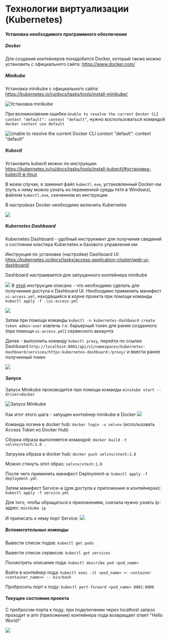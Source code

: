 # Технологии виртуализации (Kubernetes)

#### Установка необходимого программного обеспечения

##### Docker

Для создания контейнеров понадобится Docker, который также можно установить с официального сайта: https://www.docker.com/

##### Minikube

Установка minikube с официального сайта: https://kubernetes.io/ru/docs/tasks/tools/install-minikube/

![Установка minikube](/res/1.png)

При возникновении ошибки `Unable to resolve the current Docker CLI context "default": context "default"`, нужно воспользоваться командой `docker context use default`

![Unable to resolve the current Docker CLI context "default": context "default"](/res/2.png)

##### Kubectl

Установить kubectl можно по инструкции: https://kubernetes.io/ru/docs/tasks/tools/install-kubectl/#установка-kubectl-в-linux

В моем случае, я заменил файл `kubectl.exe`, установленный Docker-ом (путь к нему можно узнать из переменной среды `PATH` в Windows), файлом `kubectl.exe`, скаченном из инструкции

В настройках Docker необходимо включить Kubernetes

![](/res/5.png)


##### Kubernetes Dashboard

Kubernetes Dashboard - удобный инструкмент для получения сведений о состоянии кластера Kubernetes и базового управления им

Инструкция по установке (настройке) Dashboard UI: https://kubernetes.io/docs/tasks/access-application-cluster/web-ui-dashboard/

Dashboard настраивается для запущенного контейнера minikube

![](/res/6.png)
В [этой](https://github.com/kubernetes/dashboard/blob/master/docs/user/access-control/creating-sample-user.md) инструкции описано - что необходимо сделать для получениия доступа к Dashboard UI. Необходимо применить манифест `ui-access.yml`, находящийся в корне проекта при помощи команды `kubectl apply -f .\ui-access.yml`

![](/res/7.png)

Затем при помощи команды `kubectl -n kubernetes-dashboard create token admin-user` извлечь т.н. барьерный токен для ранее созданного (при помощи `ui-access.yml`) сервисного аккаунта

Далее - выполнить команду `kubectl proxy`, перейти по ссылке Dashboard `http://localhost:8001/api/v1/namespaces/kubernetes-dashboard/services/https:kubernetes-dashboard:/proxy/` и ввести ранее полученный токен

![](/res/8.png)

#### Запуск

Запуск Minikube производится при помощи команды `minikube start --driver=docker`

![Запуск Minikube](/res/3.png)

Как итог этого шага - запущен контейнер minikube в Docker
![](/res/4.png)

Команда логина в docker hub: `docker login -u selvnv` (использовать Access Token из Docker Hub)

Сборка образа выполняется командой: `docker build -t selvnv/vtech:1.0 .`

Загрузка образа в docker hub: `docker push selvnv/vtech:1.0`

Можно стянуть этот образ: `selvnv/vtech:1.0`

После чего применить манифест Deployment-а: `kubectl apply -f deployment.yml`

Затем манифест Service-а (для доступа к приложению в контейнерах): `kubectl apply -f service.yml`

Для того, чтобы обращаться к приложениям, сначала нужно узнать ip-адрес: `minikube ip`

И приписать к нему порт Service:
![](/res/10.png)

##### Вспомогательные команды

Вывести список подов: `kubectl get pods`

Вывести список сервисов: `kubectl get services`

Посмотреть описание пода: `kubectl describe pod <pod_name>`

Войти в контейнер пода: `kubectl exec -it <pod_name> <--container <container_name>> -- bin/bash`

Пробросить порт к поду: `kubectl port-forward <pod_name> 8081:8000`

#### Текущее состояние проекта
С пробросом порта к поду, при подключении через localhost запрос проходит и апп (приложение) контейнера пода возвращает ответ "Hello World!"

![](/res/11.png)